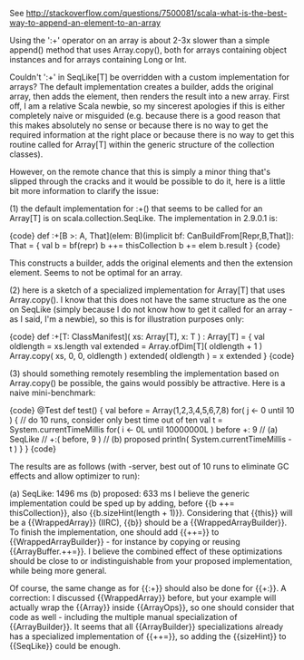 See http://stackoverflow.com/questions/7500081/scala-what-is-the-best-way-to-append-an-element-to-an-array

Using the ':+' operator on an array is about 2-3x slower than a simple append() method that uses Array.copy(), both for arrays containing object instances and for arrays containing Long or Int.

Couldn't ':+' in SeqLike[T] be overridden with a custom implementation for arrays? The default implementation creates a builder, adds the original array, then adds the element, then renders the result into a new array.
First off, I am a relative Scala newbie, so my sincerest apologies if this is either completely naive or misguided (e.g. because there is a good reason that this makes absolutely no sense or because there is no way to get the required information at the right place or because there is no way to get this routine called for Array[T] within the generic structure of the collection classes). 

However, on the remote chance that this is simply a minor thing that's slipped through the cracks and it would be possible to do it, here is a little bit more information to clarify the issue:

(1) the default implementation for :+() that seems to be called for an Array[T] is on scala.collection.SeqLike. The implementation in 2.9.0.1 is: 

{code}
def :+[B >: A, That](elem: B)(implicit bf: CanBuildFrom[Repr,B,That]): That = {
   val b = bf(repr)
   b ++= thisCollection
   b += elem
   b.result
}
{code}

This constructs a builder, adds the original elements and then the extension element. Seems to not be optimal for an array.


(2) here is a sketch of a specialized implementation for Array[T] that uses Array.copy(). I know that this does not have the same structure as the one on SeqLike (simply because I do not know how to get it called for an array - as I said, I'm a newbie), so this is for illustration purposes only:

{code}
def :+[T: ClassManifest]( xs: Array[T], x: T ) : Array[T] = {
   val oldlength = xs.length
   val extended = Array.ofDim[T]( oldlength + 1 )
   Array.copy( xs, 0, 0, oldlength )
   extended( oldlength ) = x
   extended
}
{code}


(3) should something remotely resembling the implementation based on Array.copy() be possible, the gains would possibly be attractive. Here is a naive mini-benchmark:

{code}
@Test def test() {
   val before = Array(1,2,3,4,5,6,7,8)
   for( j <- 0 until 10 ) {    // do 10 runs, consider only best time out of ten
      val t = System.currentTimeMillis
      for( i <- 0L until 10000000L ) 
         before +: 9         // (a) SeqLike
         // +:( before, 9 )  // (b) proposed
      println( System.currentTimeMillis - t ) 
   }
}
{code}

The results are as follows (with -server, best out of 10 runs to eliminate GC effects and allow optimizer to run):

(a) SeqLike: 1496 ms
(b) proposed: 633 ms
I believe the generic implementation could be sped up by adding, before {{b \+\+= thisCollection}}, also {{b.sizeHint(length \+ 1)}}. Considering that {{this}} will be a {{WrappedArray}} (IIRC), {{b}} should be a {{WrappedArrayBuilder}}. To finish the implementation, one should add {{\+\+=}} to {{WrappedArrayBuilder}} - for instance by copying or reusing {{ArrayBuffer.\+\+=}}. I believe the combined effect of these optimizations should be close to or indistinguishable from your proposed implementation, while being more general.

Of course, the same change as for {{:\+}} should also be done for {{\+:}}.
A correction: I discussed {{WrappedArray}} before, but your example will actually wrap the {{Array}} inside {{ArrayOps}}, so one should consider that code as well - including the multiple manual specialization of {{ArrayBuilder}}. It seems that all {{ArrayBuilder}} specializations already has a specialized implementation of {{++=}}, so adding the {{sizeHint}} to {{SeqLike}} could be enough.
